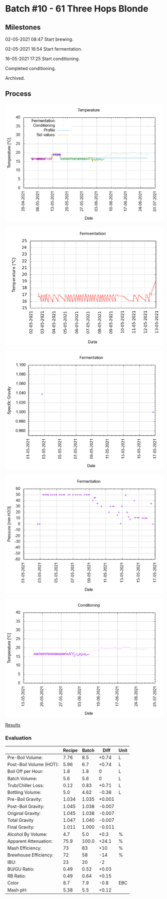 # Batch #10 - 61 Three Hops Blonde

## Milestones

02-05-2021 08:47 Start brewing.

02-05-2021 16:54 Start fermentation.

16-05-2021 17:25 Start conditioning.

Completed conditioning.

Archived.

## Process

![temperature](temperature.png)

![fermentation](fermentation.png)

![specific gravity](gravity.png)

![pressure](pressure.png)

![conditioning](conditioning.png)

[Results](./Batch_10_61_Three_Hops_Blonde_results.pdf)

### Evaluation

|                         | Recipe | Batch | Diff   | Unit |
|-------------------------|--------|-------|--------|------|
| Pre-Boil Volume:        | 7.76   | 8.5   | +0.74  | L    |
| Post-Boil Volume (HOT): | 5.96   | 6.7   | +0.74  | L    |
| Boil Off per Hour:      | 1.8    | 1.8   |  0     | L    |
| Batch Volume:           | 5.6    | 5.6   |  0     | L    |
| Trub/Chiller Loss:      | 0.12   | 0.83  | +0.71  | L    |
| Bottling Volume:        | 5.0    | 4.62  | -0.38  | L    |
| Pre-Boil Gravity:       | 1.034  | 1.035 | +0.001 |      |
| Post-Boil Gravity:      | 1.045  | 1.038 | -0.007 |      |
| Original Gravity:       | 1.045  | 1.038 | -0.007 |      |
| Total Gravity           | 1.047  | 1.040 | -0.007 |      |
| Final Gravity:          | 1.011  | 1.000 | -0.011 |      |
| Alcohol By Volume:      | 4.7    | 5.0   | +0.3   | %    |
| Apparent Attenuation:   | 75.9   | 100.0 | +24.1  | %    |
| Mash Efficiency:        | 73     | 83    | +10    | %    |
| Brewhouse Efficiency:   | 72     | 58    | -14    | %    |
| IBU:                    | 23     | 20    | -2     |      |
| BU/GU Ratio:            | 0.49   | 0.52  | +0.03  |      |
| RB Ratio:               | 0.49   | 0.64  | +0.15  |      |
| Color                   | 8.7    | 7.9   | -0.8   | EBC  |
| Mash pH:                | 5.38   | 5.5   | +0.12  |      |
